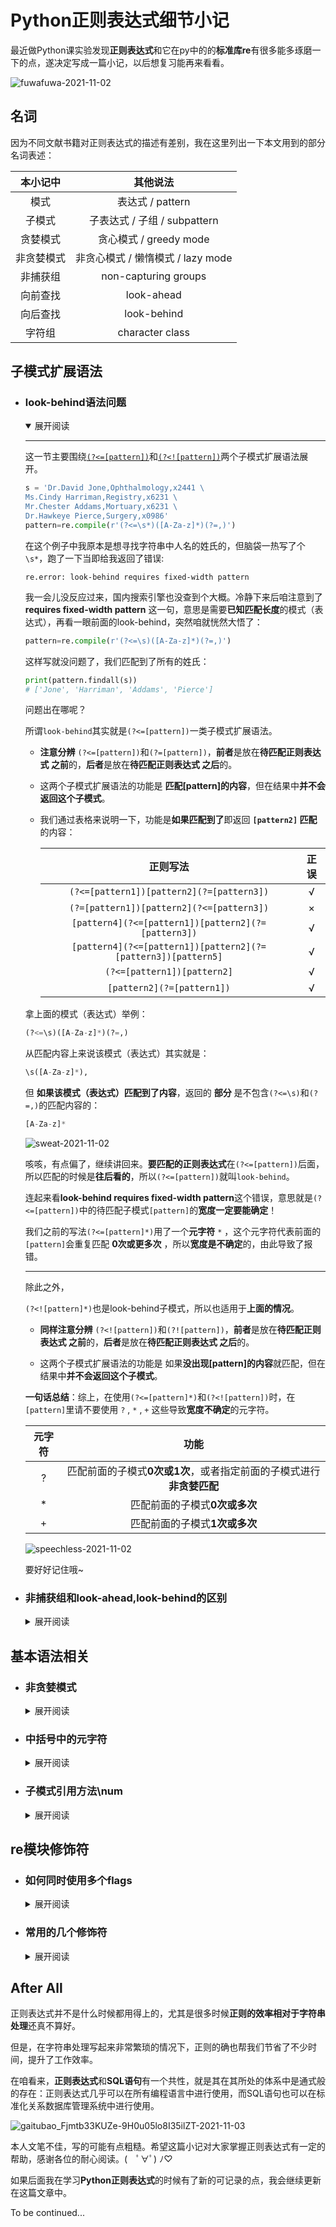 # Python正则表达式细节小记
最近做Python课实验发现**正则表达式**和它在py中的的**标准库re**有很多能多琢磨一下的点，遂决定写成一篇小记，以后想复习能再来看看。  

![fuwafuwa-2021-11-02](https://cdn.jsdelivr.net/gh/cat-note/bottleassets@latest/img/fuwafuwa-2021-11-02.gif)  

## 名词  

因为不同文献书籍对正则表达式的描述有差别，我在这里列出一下本文用到的部分名词表述：  

|本小记中|其他说法|
|:---:|:---:|
|模式|表达式 / pattern|
|子模式|子表达式 / 子组 / subpattern|
|贪婪模式|贪心模式 / greedy mode|
|非贪婪模式|非贪心模式 / 懒惰模式 / lazy mode |
|非捕获组|non-capturing groups|
|向前查找|look-ahead|
|向后查找|look-behind|
|字符组|character class|

## 子模式扩展语法  

* ### look-behind语法问题  

    <details open>
    <summary>展开阅读</summary>

    ----

    这一节主要围绕<a href='#lookBehindIf'>```(?<=[pattern])```</a>和<a href='#lookBehindIfNot'>```(?<![pattern])```</a>两个子模式扩展语法展开。

    ```python
    s = 'Dr.David Jone,Ophthalmology,x2441 \
    Ms.Cindy Harriman,Registry,x6231 \
    Mr.Chester Addams,Mortuary,x6231 \
    Dr.Hawkeye Pierce,Surgery,x0986'
    pattern=re.compile(r'(?<=\s*)([A-Za-z]*)(?=,)')
    ```

    在这个例子中我原本是想寻找字符串中人名的姓氏的，但脑袋一热写了个```\s*```，跑了一下当即给我返回了错误:  

    ```re.error: look-behind requires fixed-width pattern```  

    我一会儿没反应过来，国内搜索引擎也没查到个大概。冷静下来后咱注意到了 **requires fixed-width pattern** 这一句，意思是需要**已知匹配长度**的模式（表达式），再看一眼前面的look-behind，突然咱就恍然大悟了：  

    ```python
    pattern=re.compile(r'(?<=\s)([A-Za-z]*)(?=,)')
    ```

    这样写就没问题了，我们匹配到了所有的姓氏：

    ```python
    print(pattern.findall(s))
    # ['Jone', 'Harriman', 'Addams', 'Pierce']
    ```    
    
    <a id='lookBehindIf'>问题出在哪呢？</a>  

    所谓```look-behind```其实就是```(?<=[pattern])```一类子模式扩展语法。

    * **注意分辨** ```(?<=[pattern])```和```(?=[pattern])```，**前者**是放在**待匹配正则表达式 之前**的，**后者**是放在**待匹配正则表达式 之后**的。

    * 这两个子模式扩展语法的功能是 **匹配[pattern]的内容**，但在结果中**并不会返回这个子模式**。
    
    * 我们通过表格来说明一下，功能是**如果匹配到了**即返回 **```[pattern2]``` 匹配** 的内容：  

        | 正则写法 | 正误 |
        |:---:|:----:|
        |```(?<=[pattern1])[pattern2](?=[pattern3])```|√|
        |```(?=[pattern1])[pattern2](?<=[pattern3])```|×|
        |```[pattern4](?<=[pattern1])[pattern2](?=[pattern3])```|√|
        |```[pattern4](?<=[pattern1])[pattern2](?=[pattern3])[pattern5]```|√|
        |```(?<=[pattern1])[pattern2]```|√|
        |```[pattern2](?=[pattern1])```|√|


    
    拿上面的模式（表达式）举例：  

    ```python
    (?<=\s)([A-Za-z]*)(?=,)
    ```  

    从匹配内容上来说该模式（表达式）其实就是：

    ```python
    \s([A-Za-z]*),
    ```  

    但 **如果该模式（表达式）匹配到了内容**，返回的 **部分** 是不包含```(?<=\s)```和```(?=,)```的匹配内容的：  

    ```python
    [A-Za-z]*
    ``` 

    ![sweat-2021-11-02](https://cdn.jsdelivr.net/gh/cat-note/bottleassets@latest/img/sweat-2021-11-02.jpg)  

    咳咳，有点偏了，继续讲回来。**要匹配的正则表达式**在```(?<=[pattern])```后面，所以匹配的时候是**往后看的**，所以```(?<=[pattern])```就叫```look-behind```。  

    连起来看**look-behind requires fixed-width pattern**这个错误，意思就是```(?<=[pattern])```中的待匹配子模式```[pattern]```的**宽度一定要能确定**！  

    我们之前的写法```(?<=[pattern]*)```用了一个**元字符** ```*``` ，这个元字符代表前面的```[pattern]```会重复匹配 **0次或更多次** ，所以**宽度是不确定**的，由此导致了报错。  

    -----

    <a id='lookBehindIfNot'>除此之外，</a>

    ```(?<![pattern]*)```也是look-behind子模式，所以也适用于**上面的情况**。

    * **同样注意分辨** ```(?<![pattern])```和```(?![pattern])```，**前者**是放在**待匹配正则表达式 之前**的，**后者**是放在**待匹配正则表达式 之后**的。

    * 这两个子模式扩展语法的功能是 如果**没出现[pattern]的内容**就匹配，但在结果中**并不会返回这个子模式**。


    **一句话总结**：综上，在使用```(?<=[pattern]*)```和```(?<![pattern])```时，在```[pattern]```里请不要使用 ```?``` , ```*``` , ```+``` 这些导致**宽度不确定**的元字符。  

    |元字符|功能|
    |:---:|:---:|
    |?|	匹配前面的子模式**0次或1次**，或者指定前面的子模式进行**非贪婪匹配**|
    |*|匹配前面的子模式**0次或多次**|
    |+|匹配前面的子模式**1次或多次**|

    ![speechless-2021-11-02](https://cdn.jsdelivr.net/gh/cat-note/bottleassets@latest/img/speechless-2021-11-02.jpg)  

    要好好记住哦~
    </details>

* ### 非捕获组和look-ahead,look-behind的区别  

    <details>
    <summary>展开阅读</summary>

    ------

    在子模式扩展语法中非捕获组(non-capturing group)写作```(?:[pattern])```，look-ahead是向前查找，look-behind是向后查找，我们列张表：

    |英文术语|中文术语|模式|
    |:---:|:---:|:---:|
    |正向向后查找|positive look-behind|```(?<=)```|
    |正向向前查找|positive look-ahead|```(?=)```|
    |负向向后查找|negative look-behind|```(?<!)```|
    |负向向前查找|negative look-ahead|```(?!)```|

    **正向**和**负向**指的分别是 ```出现则匹配``` 和 ```不出现则匹配```。

    在上面一节里我们已经谈了一下```look-ahead```和```look-behind```，现在又出现个非捕获组。  

    非捕获组```(?:[pattern])```的功能是匹配```[pattern]```，但不会记录这个组，整个例子看看：  

    ```python
    import re
    s = 'Cake is better than potato'
    pattern = re.compile(r'(?:is\s)better(\sthan)')
    print(pattern.search(s).group(0))
    # is better than
    print(pattern.search(s).group(1))
    # than
    ```
    
    ```Match对象```的```group(num/name)```方法返回的是对应组的内容，子模式序号从**1**开始。```group(0)```返回的是**整个模式**的匹配内容（is better than），而```group(1)```返回的是**第1个子模式**的内容（than）。  

    这里可以发现第1个子模式对应的是```(\sthan)```而不是```(?:is\s)```，也就是说```(?:is\s)```这个组**未被捕获**（没有被记录）  

    问题来了，positive look-ahead（正向向前查找）```(?=[pattern])``` 和 positive look-behind（正向向后查找）```(?<=[pattern])``` 是 **出现[pattern]则匹配，但并不返回该子模式匹配的内容**，它们和```(?:[pattern])```有什么区别呢？  

    拿下面这段代码的执行结果来列表：  

    ```python
    import re
    s = 'Cake is better than potato'
    pattern = re.compile(r'(?:is\s)better(\sthan)')
    pattern2 = re.compile(r'(?<=is\s)better(\sthan)')
    ```

    |子模式扩展语法|pattern.group(0)|pattern.group(1)|
    |:---:|:---:|:---:|
    |(?:[subpattern])|is better than| 空格than|
    |(?<=[subpattern])|better than| 空格than|

    ![idontunderstand-2021-11-03](https://cdn.jsdelivr.net/gh/cat-note/bottleassets@latest/img/idontunderstand-2021-11-03.jpg)

    根据上面的结果总结一下：  

    1. ```(?<=[pattern])```和```(?=[pattern])```是匹配到了[pattern]**不会返回、亦不会记录（捕获）[pattern]子模式**，所以在上面例子中整个模式的匹配结果中没有 ```is空格```。

    2. ```(?:[pattern])```是匹配到了[pattern]**会返回，但不会记录（捕获）[pattern]子模式**，所以在上面例子中整个的匹配结果中有 ```is空格```。

    3. ```(?:[pattern])```，```(?<=[pattern])```，```(?=[pattern])``` 的共同点是 **都不会记录[pattern]子模式（子组）**，所以上面例子中```group(1)```找到的**第1个组**的内容是```(\sthan)```匹配到的```空格than```。

    </details>


## 基本语法相关  

* ### 非贪婪模式  

    <details>
    <summary>展开阅读</summary>

    ------

    要实现找出**字符串中人名姓氏和对应的电话分机码**，我会这样写：  

    ```python
    import re
    s = 'Dr.David Jone,Ophthalmology,x2441 \
    Ms.Cindy Harriman,Registry,x6231 \
    Mr.Chester Addams,Mortuary,x6231 \
    Dr.Hawkeye Pierce,Surgery,x0986'
    pattern = re.compile(r'(?<=\s)([A-Za-z]*)(?=,).*?(?<=x)(\d{4})')
    print(pattern.findall(s))
    # [('Jone', '2441'), ('Harriman', '6231'), ('Addams', '6231'), ('Pierce', '0986')]
    ```

    主要思路是**前面的模式**根据空格和逗号先匹配到姓，**后面的模式**通过x开头和```\d{4}```匹配到四位电话分机码。

    **前面和后面**的模式之间我最开始写的是```.*```，```*```元字符会将```.```的匹配重复0次或多次，然后我们就得到了这样的匹配结果：```[('Jone', '0986')]```（直接一步到位了喂！(#`O′)  

    元字符表我好歹还是看了几次的，能制止这种贪婪匹配的符号就是```?```了，但因为我记得```?```非贪婪的表现是```匹配尽可能短的字符串```，再想了一下```*```元字符重复匹配次数最少不是0次嘛！那这问号可不能加在```.*```后面了！  

    然后我就试了下面几种：

    ```
    (?<=\s)([A-Za-z]*)(?=,).*(?<=x)(\d{4})?
    (?<=\s)([A-Za-z]*)(?=,).*(?<=x)?(\d{4})?
    (?<=\s)([A-Za-z]*)(?=,).*(?<=x)?(\d{4})
    (?<=\s)([A-Za-z]*)(?=,).*(?<=x)(\d{4})\s
    (?<=\s)([A-Za-z]*)(?=,).*(?<=x)(\d{4})?\s
    ```

    当然这些模式匹配的结果都没能如我愿，实在忍不住了，我还是把中间部分改成了```.*?```，然后就成了！  

    ![wahhhhh-2021-11-03](https://cdn.jsdelivr.net/gh/cat-note/bottleassets@latest/img/wahhhhh-2021-11-03.jpg)  

    ```
    (?<=\s)([A-Za-z]*)(?=,).*?(?<=x)(\d{4})
    ```

    想了一下，原来所谓的 **匹配尽可能短**的字符串 **并不是**从元字符的功能角度上去说的。  

    就```2between1and3```这个字符串来说：

    * 如果我单独写一个```.*?```进行匹配，就会**匹配个寂寞**，  

    * 但如果我在两边加上限定：```\d+.*?\d+```（```.*?```匹配的内容必须在数字包夹之中），
    
    * 若为```.*```贪婪模式，匹配结果会是```between1and```，但正因为是```.*?非贪婪模式```，匹配的是 **结果字符串宽度更小** 的部分 ```between```。

    综上，非贪婪指的是在 **符合当前模式的情况下** 使得最终匹配结果 **尽可能地短**。 
    
    在使用非贪婪模式```?```符号时要考虑 **语境** ，结合上下文去设计功能。

    </details>

* ### 中括号中的元字符  

    <details>
    <summary>展开阅读</summary>

    ------

    写这一节是因为Python课老师说中括号[]里的元字符都只是被当作普通字符来看待了，然鹅，在做实验的时候我发现并不是这样。(・ε・｀)    

    看看这个**匹配单个Python标识符**的正则表达式：  

    ```python
    ^\D[\w]*
    # Python标识符开头不能是数字
    ```

    这个模式能顺利匹配```hello_world2```，```_hey_there```这一类字符串。等等，这样的话不就代表```\w```这种元字符可以在```[]```中用了嘛！  

    我们再试试这些：
    ```python
    ^\D[z\wza]* # 仍然可以匹配标识符，\w真的起了作用
    ^\D[z\dza]* # 可以匹配 hz2333a，\d也起了作用
    ^\D[z\nza]* # 可以匹配到带换行符的 hz\naaa，\n也起了作用
    ```

    很容易能发现```\w```，```\s```，```\n```，```\v```，```\t```，```\r```一类元字符其实都是可以在中括号```[]```中正常发挥 **元字符的作用** 的，其他还有```\b```等元字符。在**中括号中**使用他们无非是 **有没有意义** 的问题，Python并不会报错。  

    ![thinking-2021-11-03](https://cdn.jsdelivr.net/gh/cat-note/bottleassets@latest/img/thinking-2021-11-03.jpg)

    那么再试试这些吧：  

    ```python
    ^\D[\w+]* # 能匹配到 hello+world  
    ^\D[\w+*]* # 能匹配到 hello+world*2
    ^\D[\w+*?]* # 能匹配到 hello+wo?rld*2
    ^\D[(\w+*)]* # 能匹配到 hello+(world)*2
    ^\D[(\w{1,3}+*)]* # 能匹配到 hello+(world)*2,{1,3}  
    ^\D[\w$]* # 能匹配到 hello$world
    ^\D[\(\w\*\?\\)\$]* # 能匹配到hello$wor\ld*?  
    ```

    到了这里，我发现老师说的在```[]```中**被当作普通字符**的元字符只是一部分罢了，主要是 ```*```，```?```，```+```，```{}```，```()```，```$``` 这些元字符。  

    从上面的例子可以看出来，中括号里这些元字符相当于： ```\*```，```\?```，```\+```，```\{\}```，```\(\)```，```\$``` 

    **适用于**中括号```[]```的元字符主要有两个：```^``` 逆向符，```-``` 范围指定符，比如：

    ```
    [^a-z]
    ```  

    匹配的就是a-z小写字母集**之外**的随意一个字符。

    **总结**一下：

    1. ```\w```，```\s```，```\n```，```\v```，```\t```，```\r```，... **一类**元字符与其相反意义（例如```\w```对```\W```）的元字符是完全可以使用在```[]```中的，无非是有没有意义的问题。  

    2.  ```*```，```?```，```+```，```{}```，```()```，```$``` ，... **一类**其他符号元字符也可以使用在```[]```中，全被当作 **普通字符** 对待。  

    3. 中括号里用上述的元字符Python都**不会报错**，请放心~₍₍٩( ᐛ )۶₎₎  

    </details>

* ### 子模式引用方法\num  

    <details>
    <summary>展开阅读</summary>

    -------

    教材上列子模式功能时提了一下```\num```这个用法，但真的只是提了一下：

    > 此处的num是指一个表示子模式序号的正整数。例如，"(.)\1"匹配两个连续的相同字符  

    ![whattheheck-2021-11-03](https://cdn.jsdelivr.net/gh/cat-note/bottleassets@latest/img/whattheheck-2021-11-03.jpg)  

    刚开始我是真没懂这是啥意思，以为是重复引用前面的子模式：  

    ```python
    (\d)[A-Za-z_]+\1
    ```

    我试过用这个模式去对```12hello3```这个字符串进行匹配，然后返回了个寂寞...  

    什么gui，这里的```\1```难道不是重复```(\d)```再匹配个数字吗？  

    随后我改了一下待匹配字符串，就有结果了：  

    | 待匹配Str | 匹配结果 |
    |:---:|:---:|
    |12hello3| None|
    |12hello1|12hello1|
    |12hello2|2hello2|

    好家伙，原来```\num```引用的 **不是子模式本身**，而是 **已知子模式的匹配结果**  

    上面的例子中```(\d)```是**第1个**子模式，匹配结果如果是 **2**，那么后面```\1```的地方也一定要是 **2** 才会进行匹配，我们再来几个例子：  

    ```python
    (\d)(\d)[A-Za-z_]+\2\1 # 能匹配到 34hello43
    (\d)(\d)[A-Za-z_]+\1world\2 # 能匹配到 34hello3world4
    (\d)(\d)[A-Za-z_]+\1*world\2 # 能匹配到 34hello33333world4  
    ```  

    简单总结：

    1. ```\num``` 引用的是**对应的子模式匹配的结果**，注意这里只能是子模式的序号。  

    2. 子模式的序号 **从1开始**。

    3. 如果你需要**引用子模式**，可以用子模式扩展语法```(?<子模式名>)```和```(?=子模式名)```，例如：   

        ```python
        import re
        s = '34hello33333world4'
        pattern = re.compile(r'(?P<f>\d)(\d)[A-Za-z_]+(?P=f)*world\2')
        print(pattern.match(s).group(0))
        # 能匹配到 34hello33333world4
        ```

    4. 在中括号```[]```中```\num```是没有效果的（和上一节来一波联动）。  

    </details>

## re模块修饰符

* ### 如何同时使用多个flags    

    <details>
    <summary>展开阅读</summary>

    -------

    像```re.compile```，```re.search```，```re.match```，```re.findall```这几个函数都允许修饰符flags作为参数，我们拿```re.compile```举例：  

    ```python
    import re
    s='''Hello line1
    hello line2
    hello line3
    '''
    pattern=re.compile('^hElLo',re.I)
    print(pattern.findall(s))
    ```

    这不得劲啊！我想进行```多行匹配```又想保证```忽略大小写```怎么办？(￣▽￣)"  

    彳亍，那就这样写！  

    ```python
    pattern=re.compile('^hElLo',re.I | re.M)
    ```

    这里的 ```|``` 可以称作一个 ```管道符(似乎是Shell里的叫法)```。名字啥的倒无所谓了，使用了这个符号我们就能使用多个标志啦！（虽然通常情况下不会使用超过两个）  

    我口味刁钻，我偏不用 ```|``` 符，哼！(￢︿￢)

    好啊，没问题啊！那我们先去子模式买点**扩展语法**!  

    ![noproblemo-2021-11-03](https://cdn.jsdelivr.net/gh/cat-note/bottleassets@latest/img/noproblemo-2021-11-03.jpg)  

    在Python里还有个子模式扩展语法可以给**整个模块应用**多个修饰符(flags)，它就是 ```(?修饰符们)```：  

    ```python
    pattern=re.compile('(?im)^hElLo') # i->忽略大小写，m->多行匹配
    pattern=re.compile('(?sm)^hElLo') # s->换行符识别，m->多行匹配
    ```

    值得注意的是这个子模式扩展语法请最好放在 **整个模式的最前面**，不然Python会报“不建议”提示：```DeprecationWarning: Flags not at the start of the expression```.  

    </details>

* ### 常用的几个修饰符  

    <details>
    <summary>展开阅读</summary>

    -------

    |修饰符|功能|
    |:---:|:---:|
    |re.S|让元字符```.```支持换行符```\n```|
    |re.M|对多行进行匹配，对元字符```^```和```$```有影响|
    |re.I|匹配时忽略大小写|
    |re.X|允许模式中有空格和多行，方便阅读|

    注：Python3里面**没有re.U**。

    在举例之前先来个记忆方法：

    * ```re.S```和元字符```.```有关，可以背```.S```，扩写成单词背成```DOT SEARCH```，代表这个匹配和点元字符有关。  

    * ```re.I```是忽略大小写，直接字面意思背成```IGNORE CASE```即可。

    * ```re.M```是多行匹配，也可以直接字面意思背成```MULTILINE```。

    * ```re.X```嘛...想不到了，就死背吧(ノへ￣、)  

    先从```re.I```开始，这一个其实就是让模式**忽略大小写去进行匹配**：  

    ```python
    import re
    s='''Hello line1
    hello line2
    hello line3
    '''
    pattern=re.compile('hElLo')
    print(pattern.findall(s)) # []
    pattern2=re.compile('hElLo',re.I)
    print(pattern2.findall(s)) # ['Hello', 'hello', 'hello']  
    ```

    -----

    ```re.M```的话主要影响了两个元字符的匹配：```^```开头匹配和```$```尾部匹配  

    普通情况下，```^```匹配整个字符串的开头，而```$```匹配的是 **单行字符串的末尾** 或者 **多行字符串中最后一行的结尾**。  

    但使用了```re.M```后，对于**多行字符串**来说，```^```不仅匹配了字符串的开头，还 **匹配了每一行的开头**；而```$```也匹配了 **每一行的结尾和字符串的结尾**，接下来举几个例子：  

    ![makeexample-2021-11-03](https://cdn.jsdelivr.net/gh/cat-note/bottleassets@latest/img/makeexample-2021-11-03.jpg)  

    ```python
    import re
    s='''Hello line1
    hello line2
    hello line3
    '''
    print( re.findall('^hElLo\slINe\d',s,re.I) )
    # ['Hello line1']
    print( re.findall('hElLo\slINe\d$',s,re.I) )
    # ['hello line3']
    print( re.findall('^hElLo\slINe\d$',s,re.I) )
    # []

    print( re.findall('^hElLo\slINe\d',s,re.I | re.M) )
    # ['Hello line1', 'hello line2', 'hello line3']
    print( re.findall('hElLo\slINe\d$',s,re.I | re.M) )
    # ['Hello line1', 'hello line2', 'hello line3']
    print( re.findall('^hElLo\slINe\d$',s,re.I | re.M) )
    # ['Hello line1', 'hello line2', 'hello line3']
    ```

    ------

    ```re.S```让元字符 ```.``` 能匹配包括换行符```\n```在内的 **所有字符**！

    **默认情况**下元字符 ```.``` 只能匹配**除换行符\n以外**的任意字符。  

    例子：  

    ```python
    import re
    s='''Hello line1
    hello line2
    hello line3
    '''
    print( re.findall('line(.*)hello',s) )
    # []
    print( re.findall('line(.*)hello',s,re.S) )
    # ['1\nhello line2\n']
    print( re.findall('line(.*?)hello',s,re.S) )
    # ['1\n', '2\n']
    ```

    ------

    ```re.X```是一个**能增加正则表达式可读性**的修饰符，让写正则变得更优雅~ ヽ(✿ﾟ▽ﾟ)ノ  

    ![elegant-2021-11-03](https://cdn.jsdelivr.net/gh/cat-note/bottleassets@latest/img/elegant-2021-11-03.jpg)  

    我们先直接上例子：  

    ```python
    import re
    s = 'Dr.David Jone,Ophthalmology,x2441 \
    Ms.Cindy Harriman,Registry,x6231 \
    Mr.Chester Addams,Mortuary,x6231 \
    Dr.Hawkeye Pierce,Surgery,x0986'
    pattern = re.compile(r'(?<=\s)([A-Za-z]*)(?=,).*?(?<=x)(\d{4})')
    print(pattern.findall(s))
    ```  

    正则越复杂，在单行里的可读性就越差，这不彳亍，我们要优雅！(￣_,￣ )，于是可以这样写：  

    ```python
    pattern = re.compile(r'''
    (?<=\s) # 根据空格匹配姓氏大概位置  
    ([A-Za-z]*) # 姓氏是由英文字母组成的
    (?=,) # 姓氏后面有个逗号  
    .*? # 匹配姓氏和电话分机号之间的内容
    (?<=x) # 找到电话分机号共同前缀x
    (\d{4}) # 电话分机号一律是4位
    ''', re.X)
    ```

    就差一个红酒杯🍷了有木有，优雅多了！可读性大幅增加o(*≧▽≦)ツ  

    由上面的例子可以看出，```re.X```忽略了多行模式中的**空白、换行和#等字符**。

    这里放一段官方文档对于```re.X```的描述：  

    >  Whitespace within the pattern is ignored, except when in a character class, or when preceded by an unescaped backslash, or within tokens like *?, (?: or (?P<...>. When a line contains a # that is not in a character class and is not preceded by an unescaped backslash, all characters from the leftmost such # through the end of the line are ignored.  

    也就是说空格的忽略也有**例外**：

    1. 当空格在字符组(character class)，也就是中括号```[]```里的时候，**不会**被忽略。  

        ```python
        import re
        s = '''Dr.David Jone,Ophthalmology,x2441 
        Ms.Cindy Harriman,Registry,x6231 
        Mr.Chester Addams,Mortuary,x6231 
        Dr.Hawkeye Pierce,Surgery,x0986'''
        # 我们用 不会忽略中括号内的空格 这个特性来匹配上面字符串中的人名，如Dr.David Jone

        print(re.findall(r'''
        ^[a-zA-Z.]*?
        [\w]* # 中括号里没有空格
        (?=,) 
        ''', s, re.X | re.M))
        # 一个都匹配不上

        print(re.findall(r'''
        ^[a-zA-Z.]*?
        [ \w]* # 中括号里有空格
        (?=,) 
        ''', s, re.X | re.M))
        # 能够匹配上:['Dr.David Jone', 'Ms.Cindy Harriman', 'Mr.Chester Addams', 'Dr.Hawkeye Pierce']
        ```

    2. 当模式中的**空格**前面有**转义斜杠```\```**，这个空格**不会**被忽略。

        ```python
        import re
        s = '''Dr.David Jone,Ophthalmology,x2441 
        Ms.Cindy Harriman,Registry,x6231 
        Mr.Chester Addams,Mortuary,x6231 
        Dr.Hawkeye Pierce,Surgery,x0986'''
        # 我们用 不会忽略中括号内的空格 这个特性来匹配上面字符串中的人名，如Dr.David Jone
        print(re.findall(r'''
        ^[a-zA-Z.]*?
        # 这儿只有个普通的空格
        [\w]* 
        (?=,) 
        ''', s, re.X | re.M))
        # 一个都匹配不上

        print(re.findall(r'''
        ^[a-zA-Z.]*?
        \ # 这儿有个被转义的空格
        [\w]* 
        (?=,) 
        ''', s, re.X | re.M))
        # 匹配上了：['Dr.David Jone', 'Ms.Cindy Harriman', 'Mr.Chester Addams', 'Dr.Hawkeye Pierce']
        ```

    3. 当空格在```*?```，```(?:```，```(?P<...>```这种语法里时，**不会**被忽略。经过测试，我觉得这一条和上一条转义不会被忽略其实是一个道理（官方文档也没写的很详细）。测试中，这样写不会被忽略：  

        ```
        \ *?
        (?:\ )
        (?P<...>\ )
        ```

        很明显能发现实际上还是 **空格转义**，当然也有可能是我理解错了。
        
    不管怎样，这样匹配空格的方法在实际操作中肯定是 **非常少用** 的，别人读这样的正则表达式时一眼望去还**真难发现哪个角落有个空格** (#`O′)  

    对于```#```注释符而言情况就要简单多了，在**模式中**只有两种情况```#```**不会**被忽略：  
    1. ```#```存在于字符组(character class)，也就是中括号```[]```里的时候。

    2. ```#```被反斜杠```\```转义。  

    </details>

## After All

正则表达式并不是什么时候都用得上的，尤其是很多时候**正则的效率相对于字符串处理**还真不算好。

但是，在字符串处理写起来非常繁琐的情况下，正则的确也帮我们节省了不少时间，提升了工作效率。  

在咱看来，**正则表达式**和**SQL语句**有一个共性，就是其在其所处的体系中是通式般的存在：正则表达式几乎可以在所有编程语言中进行使用，而SQL语句也可以在标准化关系数据库管理系统中进行使用。  

![gaitubao_Fjmtb33KUZe-9H0u05lo8I35ilZT-2021-11-03](https://cdn.jsdelivr.net/gh/cat-note/bottleassets@latest/img/gaitubao_Fjmtb33KUZe-9H0u05lo8I35ilZT-2021-11-03.jpg)

本人文笔不佳，写的可能有点粗糙。希望这篇小记对大家掌握正则表达式有一定的帮助，感谢各位的耐心阅读。(　ﾟ∀ﾟ) ﾉ♡

如果后面我在学习**Python正则表达式**的时候有了新的可记录的点，我会继续更新在这篇文章中。

To be continued...